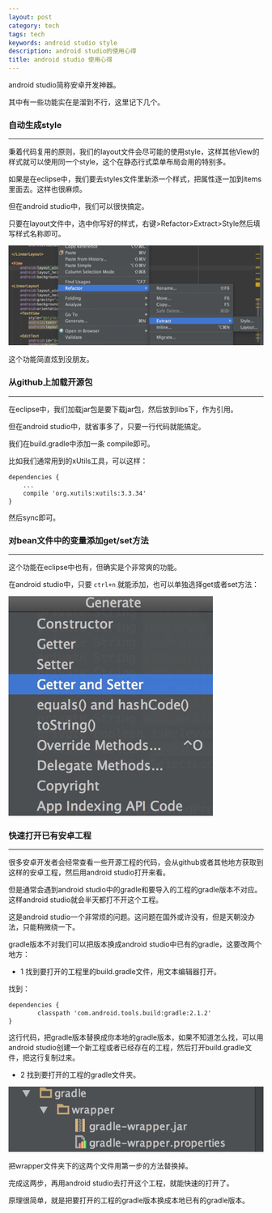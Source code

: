 ```yaml
---
layout: post
category: tech
tags: tech
keywords: android studio style
description: android studio的使用心得
title: android studio 使用心得
---
```


android studio简称安卓开发神器。

其中有一些功能实在是溜到不行，这里记下几个。

### 自动生成style
---

秉着代码复用的原则，我们的layout文件会尽可能的使用style，这样其他View的样式就可以使用同一个style，这个在静态行式菜单布局会用的特别多。

如果是在eclipse中，我们要去styles文件里新添一个样式，把属性逐一加到items里面去。这样也很麻烦。

但在android studio中，我们可以很快搞定。

只要在layout文件中，选中你写好的样式，右键>Refactor>Extract>Style然后填写样式名称即可。

![img](/images/as_auto_build_style.png)

这个功能简直炫到没朋友。

### 从github上加载开源包
---

在eclipse中，我们加载jar包是要下载jar包，然后放到libs下，作为引用。

但在android studio中，就省事多了，只要一行代码就能搞定。

我们在build.gradle中添加一条 compile即可。

比如我们通常用到的xUtils工具，可以这样：

```
dependencies {
    ...
    compile 'org.xutils:xutils:3.3.34'
}
```

然后sync即可。

### 对bean文件中的变量添加get/set方法
---

这个功能在eclipse中也有，但确实是个非常爽的功能。

在android studio中，只要 ```ctrl+n``` 就能添加，也可以单独选择get或者set方法：

![img](/images/as_get_set.png)

### 快速打开已有安卓工程
---

很多安卓开发者会经常查看一些开源工程的代码，会从github或者其他地方获取到这样的安卓工程，然后用android studio打开来看。

但是通常会遇到android studio中的gradle和要导入的工程的gradle版本不对应。这样android studio就会半天都打不开这个工程。

这是android studio一个非常烦的问题。这问题在国外或许没有，但是天朝没办法，只能稍微绕一下。

gradle版本不对我们可以把版本换成android studio中已有的gradle，这要改两个地方：

* 1 找到要打开的工程里的build.gradle文件，用文本编辑器打开。

找到：

```
dependencies {
        classpath 'com.android.tools.build:gradle:2.1.2'
}
```

这行代码，把gradle版本替换成你本地的gradle版本，如果不知道怎么找，可以用android studio创建一个新工程或者已经存在的工程，然后打开build.gradle文件，把这行复制过来。

* 2 找到要打开的工程的gradle文件夹。

![img](/images/as_gradle_version.png)

把wrapper文件夹下的这两个文件用第一步的方法替换掉。

完成这两步，再用android studio去打开这个工程，就能快速的打开了。

原理很简单，就是把要打开的工程的gradle版本换成本地已有的gradle版本。






